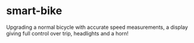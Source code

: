 # smart-bike
Upgrading a normal bicycle with accurate speed measurements, a display giving full control over trip, headlights and a horn!
